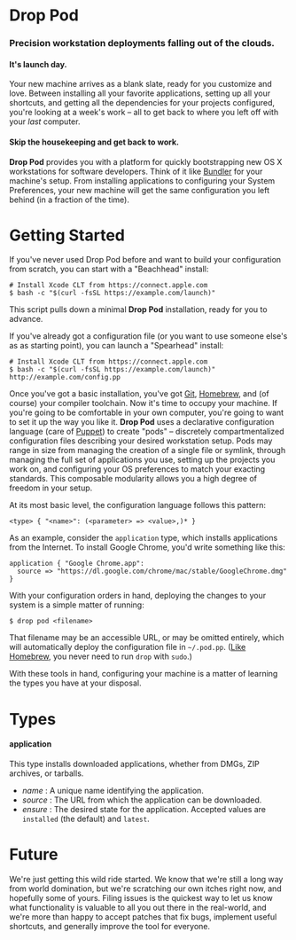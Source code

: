 Drop Pod
========

### Precision workstation deployments falling out of the clouds. ###

#### It's launch day. ####

Your new machine arrives as a blank slate, ready for you customize and love.
Between installing all your favorite applications, setting up all your
shortcuts, and getting all the dependencies for your projects configured,
you're looking at a week's work – all to get back to where you left off with
your *last* computer.

#### Skip the housekeeping and get back to work. ####

**Drop Pod** provides you with a platform for quickly bootstrapping new OS X
workstations for software developers. Think of it like [Bundler][Bundler] for
your machine's setup. From installing applications to configuring your System
Preferences, your new machine will get the same configuration you left behind
(in a fraction of the time).

Getting Started
===============

If you've never used Drop Pod before and want to build your configuration from
scratch, you can start with a "Beachhead" install:

``` shell
# Install Xcode CLT from https://connect.apple.com
$ bash -c "$(curl -fsSL https://example.com/launch)"
```

This script pulls down a minimal **Drop Pod** installation, ready for you to
advance.

If you've already got a configuration file (or you want to use someone else's
as as starting point), you can launch a "Spearhead" install:

``` shell
# Install Xcode CLT from https://connect.apple.com
$ bash -c "$(curl -fsSL https://example.com/launch)" http://example.com/config.pp
```

Once you've got a basic installation, you've got [Git][Git],
[Homebrew][Homebrew], and (of course) your compiler toolchain. Now it's time to
occupy your machine. If you're going to be comfortable in your own computer,
you're going to want to set it up the way you like it. **Drop Pod** uses a
declarative configuration language (care of [Puppet][Puppet]) to create "pods"
– discretely compartmentalized configuration files describing your desired
workstation setup. Pods may range in size from managing the creation of a
single file or symlink, through managing the full set of applications you use,
setting up the projects you work on, and configuring your OS preferences to
match your exacting standards. This composable modularity allows you a high degree of freedom in your
setup.

At its most basic level, the configuration language follows this pattern:

```
<type> { "<name>": (<parameter> => <value>,)* }
```

As an example, consider the `application` type, which installs applications
from the Internet. To install Google Chrome, you'd write something like this:

``` puppet
application { "Google Chrome.app":
  source => "https://dl.google.com/chrome/mac/stable/GoogleChrome.dmg"
}
```

With your configuration orders in hand, deploying the changes to your system is
a simple matter of running:

``` shell
$ drop pod <filename>
```

That filename may be an accessible URL, or may be omitted entirely, which will
automatically deploy the configuration file in `~/.pod.pp`. ([Like
Homebrew][no-sudo], you never need to run `drop` with `sudo`.)

With these tools in hand, configuring your machine is a matter of learning the
types you have at your disposal.

Types
=====

#### application ####

This type installs downloaded applications, whether from DMGs, ZIP archives, or
tarballs.

* *name* : A unique name identifying the application.
* *source* : The URL from which the application can be downloaded.
* *ensure* : The desired state for the application.  Accepted values are
`installed` (the default) and `latest`.

Future
======

We're just getting this wild ride started. We know that we're still a long way
from world domination, but we're scratching our own itches right now, and
hopefully some of yours. Filing issues is the quickest way to let us know what
functionality is valuable to all you out there in the real-world, and we're
more than happy to accept patches that fix bugs, implement useful shortcuts,
and generally improve the tool for everyone.

[Bundler]: http://gembundler.com/
[Git]: http://git-scm.com/
[Homebrew]: http://mxcl.github.com/homebrew
[Puppet]: https://puppetlabs.com
[no-sudo]: https://github.com/mxcl/homebrew/wiki/FAQ#wiki-sudo
